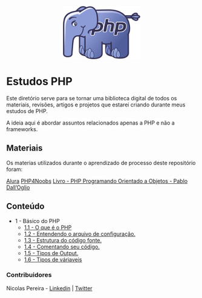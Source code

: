 <div align="center">
    <img src="assets/php-logo.png" widht="200px" height="140px">
</div>

# Estudos PHP

Este diretório serve para se tornar uma biblioteca digital de todos os materiais, revisões,
artigos e projetos que estarei criando durante meus estudos de PHP.

A ideia aqui é abordar assuntos relacionados apenas a PHP e não a frameworks.


## Materiais

Os materias utilizados durante o aprendizado de processo deste repositório foram:

[Alura](https://www.alura.com.br/)
[PHP4Noobs](https://github.com/DanielHe4rt/php4noobs)
[Livro - PHP Programando Orientado a Objetos - Pablo Dall’Oglio](https://www.amazon.com.br/Php-Programando-com-Orienta%C3%A7%C3%A3o-Objetos/dp/8575226916)

## Conteúdo
- 1 - Básico do PHP
  - [1.1 - O que é o PHP](docs/1-fundamentos/)
  - [1.2 - Entendendo o arquivo de configuração.](docs/1-fundamentos/)
  - [1.3 - Estrutura do código fonte.](docs/1-fundamentos/)
  - [1.4 - Comentando seu código.](docs/1-fundamentos/)
  - [1.5 - Tipos de Output.](docs/1-fundamentos/)
  - [1.6 - Tipos de váriaveis](docs/1-fundamentos/)
### Contribuidores
Nicolas Pereira - [Linkedin](https://www.linkedin.com/in/nicolas-pereira/) | [Twitter](twitter.com/devnic_)